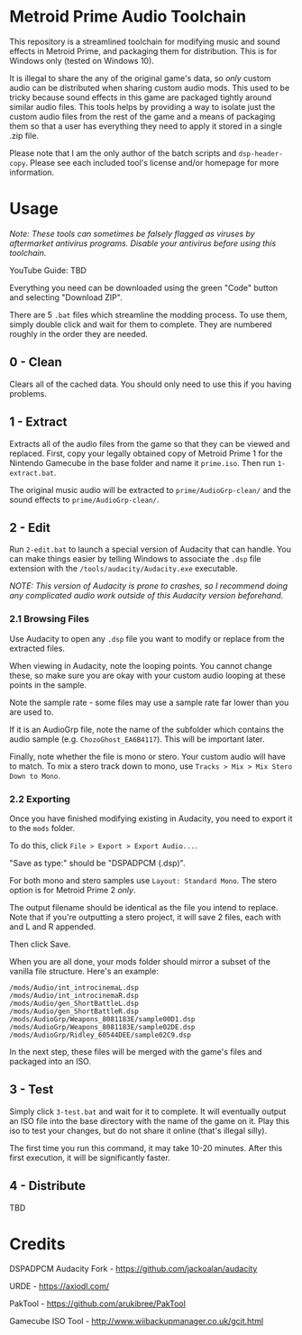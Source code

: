 # Metroid Prime Audio Toolchain
This repository is a streamlined toolchain for modifying music and sound effects in Metroid Prime, and packaging them for distribution. This is for Windows only (tested on Windows 10).

It is illegal to share the any of the original game's data, so *only* custom audio can be distributed when sharing custom audio mods. This used to be tricky because sound effects in this game are packaged tightly around similar audio files. This tools helps by providing a way to isolate just the custom audio files from the rest of the game and a means of packaging them so that a user has everything they need to apply it stored in a single .zip file.

Please note that I am the only author of the batch scripts and `dsp-header-copy`. Please see each included tool's license and/or homepage for more information.

# Usage
*Note: These tools can sometimes be falsely flagged as viruses by aftermarket antivirus programs. Disable your antivirus before using this toolchain.*

YouTube Guide: TBD

Everything you need can be downloaded using the green "Code" button and selecting "Download ZIP".

There are 5 `.bat` files which streamline the modding process. To use them, simply double click and wait for them to complete. They are numbered roughly in the order they are needed.

## 0 - Clean
Clears all of the cached data. You should only need to use this if you having problems.

## 1 - Extract
Extracts all of the audio files from the game so that they can be viewed and replaced. First, copy your legally obtained copy of Metroid Prime 1 for the Nintendo Gamecube in the base folder and name it `prime.iso`. Then run `1-extract.bat`.

The original music audio will be extracted to `prime/AudioGrp-clean/` and the sound effects to `prime/AudioGrp-clean/`.

## 2 - Edit
Run `2-edit.bat` to launch a special version of Audacity that can handle. You can make things easier by telling Windows to associate the `.dsp` file extension with the `/tools/audacity/Audacity.exe` executable.

*NOTE: This version of Audacity is prone to crashes, so I recommend doing any complicated audio work outside of this Audacity version beforehand.*

### 2.1 Browsing Files
Use Audacity to open any `.dsp` file you want to modify or replace from the extracted files.

When viewing in Audacity, note the looping points. You cannot change these, so make sure you are okay with your custom audio looping at these points in the sample.

Note the sample rate - some files may use a sample rate far lower than you are used to.

If it is an AudioGrp file, note the name of the subfolder which contains the audio sample (e.g. `ChozoGhost_EA6B4117`). This will be important later.

Finally, note whether the file is mono or stero. Your custom audio will have to match. To mix a stero track down to mono, use `Tracks > Mix > Mix Stero Down to Mono`.

### 2.2 Exporting
Once you have finished modifying existing in Audacity, you need to export it to the `mods` folder.

To do this, click `File > Export > Export Audio...`.

"Save as type:" should be "DSPADPCM (.dsp)".

For both mono and stero samples use `Layout: Standard Mono`. The stero option is for Metroid Prime 2 *only*.

The output filename should be identical as the file you intend to replace. Note that if you're outputting a stero project, it will save 2 files, each with and L and R appended.

Then click Save.

When you are all done, your mods folder should mirror a subset of the vanilla file structure. Here's an example:
```
/mods/Audio/int_introcinemaL.dsp
/mods/Audio/int_introcinemaR.dsp
/mods/Audio/gen_ShortBattleL.dsp
/mods/Audio/gen_ShortBattleR.dsp
/mods/AudioGrp/Weapons_8081183E/sample00D1.dsp
/mods/AudioGrp/Weapons_8081183E/sample02DE.dsp
/mods/AudioGrp/Ridley_60544DEE/sample02C9.dsp
```

In the next step, these files will be merged with the game's files and packaged into an ISO.

## 3 - Test
Simply click `3-test.bat` and wait for it to complete. It will eventually output an ISO file into the base directory with the name of the game on it. Play this iso to test your changes, but do not share it online (that's illegal silly).

The first time you run this command, it may take 10-20 minutes. After this first execution, it will be significantly faster.

## 4 - Distribute
TBD

# Credits

DSPADPCM Audacity Fork - https://github.com/jackoalan/audacity

URDE - https://axiodl.com/

PakTool - https://github.com/arukibree/PakTool

Gamecube ISO Tool - http://www.wiibackupmanager.co.uk/gcit.html
